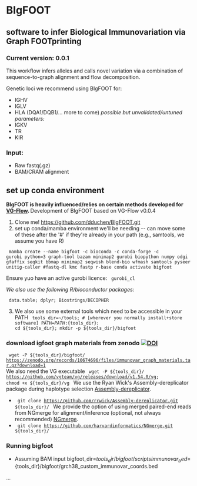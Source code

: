 # BIgFOOT
## software to infer Biological Immunovariation via Graph FOOTprinting
### Current version: 0.0.1

This workflow infers alleles and calls novel variation via a combination of sequence-to-graph alignment and flow decomposition.

Genetic loci we recommend using BIgFOOT for:
- IGHV
- IGLV
- HLA (DQA1/DQB1/... more to come)
 <i> possible but unvalidated/untuned parameters: </i>
- IGKV
- TR
- KIR

### Input: 
- Raw fastq(.gz)
- BAM/CRAM alignment

## set up conda environment
<b> BIgFOOT is heavily influenced/relies on certain methods developed for <a href="https://bitbucket.org/jbaaijens/vg-flow/src/master/">VG-Flow</a>. </b> Development of BIgFOOT based on VG-Flow v0.0.4

1) Clone me! https://github.com/dduchen/BIgFOOT.git
2) set up conda/mamba environment we'll be needing -- can move some of these after the '#' if they're already in your path (e.g., samtools, we assume you have R)

<code> mamba create --name bigfoot -c bioconda -c conda-forge -c gurobi python=3 graph-tool bazam minimap2 gurobi biopython numpy odgi gfaffix seqkit bbmap minimap2 seqwish blend-bio wfmash samtools pyseer unitig-caller #fastq-dl kmc fastp r-base
conda activate bigfoot </code>

Ensure yuo have an active gurobi licence:
<code> gurobi_cl </code>

<i> We also use the following R/bioconductor packages: </i>

<code> data.table;
dplyr;
Biostrings/DECIPHER </code>

3) We also use some external tools which need to be accessible in your PATH
<code> tools_dir=~/tools; # [wherever you normally install+store software]
PATH=$PATH:${tools_dir};
cd ${tools_dir};
mkdir -p ${tools_dir}/bigfoot </code>
### download igfoot graph materials from zenodo <a href="https://doi.org/10.5281/zenodo.10674696"><img src="https://zenodo.org/badge/DOI/10.5281/zenodo.10674696.svg" alt="DOI"></a>
<code> wget -P ${tools_dir}/bigfoot/ https://zenodo.org/records/10674696/files/immunovar_graph_materials.tar.gz?download=1 </code>
We also need the VG executable
<code> wget -P ${tools_dir}/ https://github.com/vgteam/vg/releases/download/v1.54.0/vg; chmod +x ${tools_dir}/vg </code>
We use the Ryan Wick's Assembly-dereplicator package during haplotype selection <a href="https://github.com/rrwick/Assembly-Dereplicator">Assembly-dereplicator</a>.
- <code> git clone https://github.com/rrwick/Assembly-dereplicator.git ${tools_dir}/ </code>
We provide the option of using merged paired-end reads from NGmerge for alignment/inference (optional, not always recommended) <a href="https://github.com/harvardinformatics/NGmerge">NGmerge</a>.
- <code> git clone https://github.com/harvardinformatics/NGmerge.git ${tools_dir}/ </code>

### Running bigfoot
- Assuming BAM input
bigfoot_dir=${tools_dir}/bigfoot/scripts
immunovar_bed=${tools_dir}/bigfoot/grch38_custom_immunovar_coords.bed

...

